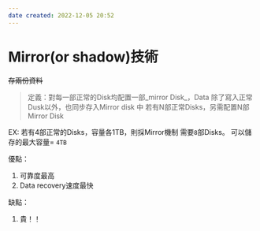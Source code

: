 ```yaml
---
date created: 2022-12-05 20:52
---
```


# Mirror(or shadow)技術

~~存兩份資料~~

> 定義：對每一部正常的Disk均配置一部_mirror Disk_，Data 除了寫入正常Dusk以外，也同步存入Mirror disk 中
> 若有N部正常Disks，另需配置N部Mirror Disk

EX:
若有4部正常的Disks，容量各1TB，則採Mirror機制
需要`8`部Disks。
可以儲存的最大容量= `4TB`

優點：

1. 可靠度最高
2. Data recovery速度最快

缺點：

1. 貴！！
